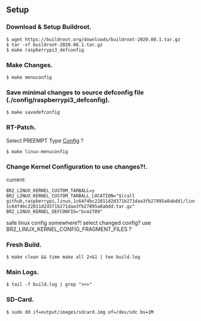 ## Setup

### Download & Setup Buildroot.

```
$ wget https://buildroot.org/downloads/buildroot-2020.08.1.tar.gz
$ tar -xf buildroot-2020.08.1.tar.gz
$ make raspberrypi3_defconfig
```

### Make Changes.

```
$ make menuconfig
```

### Save minimal changes to source defconfig file (./config/raspberrypi3_defconfig).
```
$ make savedefconfig
```

### RT-Patch.
Select PREEMPT Type [Config](https://github.com/raspberrypi/linux/blob/rpi-5.4.y/kernel/Kconfig.preempt) ?
```
$ make linux-menuconfig
```

### Change Kernel Configuration to use changes?!.
current:
```
BR2_LINUX_KERNEL_CUSTOM_TARBALL=y
BR2_LINUX_KERNEL_CUSTOM_TARBALL_LOCATION="$(call github,raspberrypi,linux,1c64f4bc22811d2d371b271daa3fb27895a8abdd)/linux-1c64f4bc22811d2d371b271daa3fb27895a8abdd.tar.gz"
BR2_LINUX_KERNEL_DEFCONFIG="bcm2709"
```
safe linux config somewhere?! select changed config?
use BR2_LINUX_KERNEL_CONFIG_FRAGMENT_FILES ?

### Fresh Build.
```
$ make clean && time make all 2>&1 | tee build.log
```

### Main Logs.
```
$ tail -f build.log | grep ">>>"
```

### SD-Card.
```
$ sudo dd if=output/images/sdcard.img of=/dev/sdc bs=1M
```
